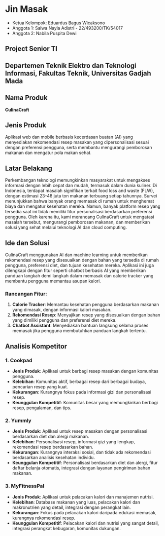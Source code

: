 # Jin Masak

- Ketua Kelompok: Eduardus Bagus Wicaksono
- Anggota 1: Salwa Nayla Adistri - 22/493200/TK/54017
- Anggota 2: Nabila Puspita Dewi

## Project Senior TI

## Departemen Teknik Elektro dan Teknologi Informasi, Fakultas Teknik, Universitas Gadjah Mada

## Nama Produk
**CulinaCraft**

## Jenis Produk
Aplikasi web dan mobile berbasis kecerdasan buatan (AI) yang menyediakan rekomendasi resep masakan yang dipersonalisasi sesuai dengan preferensi pengguna, serta membantu mengurangi pemborosan makanan dan mengatur pola makan sehat.

## Latar Belakang
Perkembangan teknologi memungkinkan masyarakat untuk mengakses informasi dengan lebih cepat dan mudah, termasuk dalam dunia kuliner. Di Indonesia, terdapat masalah signifikan terkait food loss and waste (FLW), dengan estimasi 23-48 juta ton makanan terbuang setiap tahunnya. Survei menunjukkan bahwa banyak orang memasak di rumah untuk menghemat biaya dan mengatur kesehatan mereka. Namun, banyak platform resep yang tersedia saat ini tidak memiliki fitur personalisasi berdasarkan preferensi pengguna. Oleh karena itu, kami merancang CulinaCraft untuk mengatasi masalah tersebut, mengurangi pemborosan makanan, dan memberikan solusi yang sehat melalui teknologi AI dan cloud computing.

## Ide dan Solusi
CulinaCraft menggunakan AI dan machine learning untuk memberikan rekomendasi resep yang disesuaikan dengan bahan yang tersedia di rumah pengguna, preferensi diet, dan tujuan kesehatan mereka. Aplikasi ini juga dilengkapi dengan fitur seperti chatbot berbasis AI yang memberikan panduan langkah demi langkah dalam memasak dan calorie tracker yang membantu pengguna memantau asupan kalori.

### Rancangan Fitur:
1. **Calorie Tracker**: Memantau kesehatan pengguna berdasarkan makanan yang dimasak, dengan informasi kalori masakan.
2. **Rekomendasi Resep**: Menyajikan resep yang disesuaikan dengan bahan yang dimiliki pengguna dan preferensi diet mereka.
3. **Chatbot Assistant**: Menyediakan bantuan langsung selama proses memasak jika pengguna membutuhkan panduan langkah tertentu.

## Analisis Kompetitor

### 1. Cookpad
- **Jenis Produk**: Aplikasi untuk berbagi resep masakan dengan komunitas pengguna.
- **Kelebihan**: Komunitas aktif, berbagai resep dari berbagai budaya, pencarian resep yang kuat.
- **Kekurangan**: Kurangnya fokus pada informasi gizi dan personalisasi resep.
- **Keunggulan Kompetitif**: Komunitas besar yang memungkinkan berbagi resep, pengalaman, dan tips.

### 2. Yummly
- **Jenis Produk**: Aplikasi untuk resep masakan dengan personalisasi berdasarkan diet dan alergi makanan.
- **Kelebihan**: Personalisasi resep, informasi gizi yang lengkap, rekomendasi resep berdasarkan bahan.
- **Kekurangan**: Kurangnya interaksi sosial, dan tidak ada rekomendasi berdasarkan analisis kesehatan individu.
- **Keunggulan Kompetitif**: Personalisasi berdasarkan diet dan alergi, fitur daftar belanja otomatis, integrasi dengan layanan pengiriman bahan makanan.

### 3. MyFitnessPal
- **Jenis Produk**: Aplikasi untuk pelacakan kalori dan manajemen nutrisi.
- **Kelebihan**: Database makanan yang luas, pelacakan kalori dan makronutrien yang detail, integrasi dengan perangkat lain.
- **Kekurangan**: Fokus pada pelacakan kalori daripada edukasi memasak, kurangnya rekomendasi resep.
- **Keunggulan Kompetitif**: Pelacakan kalori dan nutrisi yang sangat detail, integrasi perangkat kebugaran, komunitas dukungan.